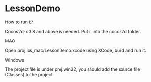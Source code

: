 # LessonDemo

How to run it?

Cocos2d-x 3.8 and above is needed. Put it into the cocos2d folder.

MAC

Open proj.ios_mac/LessonDemo.xcode using XCode, build and run it.

Windows

The project file is under proj.win32, you should add the source file (Classes) to the project.
